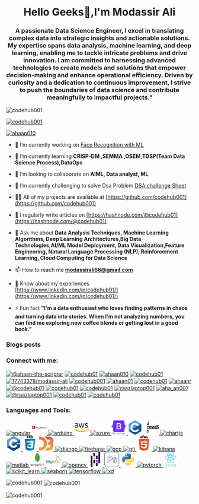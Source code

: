 <h1 align="center">Hello Geeks👋,I'm Modassir Ali</h1>
<h3 align="center">A passionate Data Science Engineer, I excel in translating complex data into strategic insights and actionable solutions. My expertise spans data analysis, machine learning, and deep learning, enabling me to tackle intricate problems and drive innovation. I am committed to harnessing advanced technologies to create models and solutions that empower decision-making and enhance operational efficiency. Driven by curiosity and a dedication to continuous improvement, I strive to push the boundaries of data science and contribute meaningfully to impactful projects."</h3>

<p align="left"> <img src="https://komarev.com/ghpvc/?username=codehub001&label=Profile%20views&color=0e75b6&style=flat" alt="codehub001" /> </p>

<p align="left"> <a href="https://github.com/ryo-ma/github-profile-trophy"><img src="https://github-profile-trophy.vercel.app/?username=codehub001" alt="codehub001" /></a> </p>

<p align="left"> <a href="https://twitter.com/ahaan010" target="blank"><img src="https://img.shields.io/twitter/follow/ahaan010?logo=twitter&style=for-the-badge" alt="ahaan010" /></a> </p>

- 🔭 I’m currently working on [Face Recognition with ML](https://github.com/codehub001/Face-Recognition-using-ML-And-Deeplearning-)

- 🌱 I’m currently learning **CRISP-DM ,SEMMA ,OSEM,TDSP(Team Data Science Process),DataOps**

- 👯 I’m looking to collaborate on **AIML, Data analyst, ML**

- 🤝 I’m currently challenging to solve Dsa Problem [DSA challenge Sheet](https://github.com/codehub001/CrackYourInternship)

- 👨‍💻 All of my projects are available at [https://github.com/codehub001](https://github.com/codehub001)

- 📝 I regularly write articles on [https://hashnode.com/@codehub01](https://hashnode.com/@codehub01)

- 💬 Ask me about **Data Analysis Techniques, Machine Learning Algorithms, Deep Learning Architectures,Big Data Technologies,AI/ML Model Deployment, Data Visualization,Feature Engineering, Natural Language Processing (NLP), Reinforcement Learning, Cloud Computing for Data Science**

- 📫 How to reach me **modassirali66@gmail.com**

- 📄 Know about my experiences [https://www.linkedin.com/in/codehub01/](https://www.linkedin.com/in/codehub01/)

- ⚡ Fun fact **"I'm a data enthusiast who loves finding patterns in chaos and turning data into stories. When I'm not analyzing numbers, you can find me exploring new coffee blends or getting lost in a good book."**

### Blogs posts
<!-- BLOG-POST-LIST:START -->
<!-- BLOG-POST-LIST:END -->

<h3 align="left">Connect with me:</h3>
<p align="left">
<a href="https://codepen.io/@ahaan-the-scripter" target="blank"><img align="center" src="https://raw.githubusercontent.com/rahuldkjain/github-profile-readme-generator/master/src/images/icons/Social/codepen.svg" alt="@ahaan-the-scripter" height="30" width="40" /></a>
<a href="https://dev.to/codehub01" target="blank"><img align="center" src="https://raw.githubusercontent.com/rahuldkjain/github-profile-readme-generator/master/src/images/icons/Social/devto.svg" alt="codehub01" height="30" width="40" /></a>
<a href="https://twitter.com/ahaan010" target="blank"><img align="center" src="https://raw.githubusercontent.com/rahuldkjain/github-profile-readme-generator/master/src/images/icons/Social/twitter.svg" alt="ahaan010" height="30" width="40" /></a>
<a href="https://linkedin.com/in/codehub01" target="blank"><img align="center" src="https://raw.githubusercontent.com/rahuldkjain/github-profile-readme-generator/master/src/images/icons/Social/linked-in-alt.svg" alt="codehub01" height="30" width="40" /></a>
<a href="https://stackoverflow.com/users/17743378/modassir-ali" target="blank"><img align="center" src="https://raw.githubusercontent.com/rahuldkjain/github-profile-readme-generator/master/src/images/icons/Social/stack-overflow.svg" alt="17743378/modassir-ali" height="30" width="40" /></a>
<a href="https://codesandbox.com/codehub001" target="blank"><img align="center" src="https://raw.githubusercontent.com/rahuldkjain/github-profile-readme-generator/master/src/images/icons/Social/codesandbox.svg" alt="codehub001" height="30" width="40" /></a>
<a href="https://kaggle.com/ahaan01" target="blank"><img align="center" src="https://raw.githubusercontent.com/rahuldkjain/github-profile-readme-generator/master/src/images/icons/Social/kaggle.svg" alt="ahaan01" height="30" width="40" /></a>
<a href="https://dribbble.com/codehub01" target="blank"><img align="center" src="https://raw.githubusercontent.com/rahuldkjain/github-profile-readme-generator/master/src/images/icons/Social/dribbble.svg" alt="codehub01" height="30" width="40" /></a>
<a href="https://www.behance.net/ahaanr" target="blank"><img align="center" src="https://raw.githubusercontent.com/rahuldkjain/github-profile-readme-generator/master/src/images/icons/Social/behance.svg" alt="ahaanr" height="30" width="40" /></a>
<a href="https://hashnode.com/@codehub01" target="blank"><img align="center" src="https://raw.githubusercontent.com/rahuldkjain/github-profile-readme-generator/master/src/images/icons/Social/hashnode.svg" alt="@codehub01" height="30" width="40" /></a>
<a href="https://www.codechef.com/users/codehub01" target="blank"><img align="center" src="https://cdn.jsdelivr.net/npm/simple-icons@3.1.0/icons/codechef.svg" alt="codehub01" height="30" width="40" /></a>
<a href="https://www.hackerrank.com/codehub01" target="blank"><img align="center" src="https://raw.githubusercontent.com/rahuldkjain/github-profile-readme-generator/master/src/images/icons/Social/hackerrank.svg" alt="codehub01" height="30" width="40" /></a>
<a href="https://codeforces.com/profile/raazlaptop001" target="blank"><img align="center" src="https://raw.githubusercontent.com/rahuldkjain/github-profile-readme-generator/master/src/images/icons/Social/codeforces.svg" alt="raazlaptop001" height="30" width="40" /></a>
<a href="https://www.leetcode.com/aha_an007" target="blank"><img align="center" src="https://raw.githubusercontent.com/rahuldkjain/github-profile-readme-generator/master/src/images/icons/Social/leet-code.svg" alt="aha_an007" height="30" width="40" /></a>
<a href="https://www.hackerearth.com/@raazlaptop001" target="blank"><img align="center" src="https://raw.githubusercontent.com/rahuldkjain/github-profile-readme-generator/master/src/images/icons/Social/hackerearth.svg" alt="@raazlaptop001" height="30" width="40" /></a>
<a href="https://auth.geeksforgeeks.org/user/codehub01" target="blank"><img align="center" src="https://raw.githubusercontent.com/rahuldkjain/github-profile-readme-generator/master/src/images/icons/Social/geeks-for-geeks.svg" alt="codehub01" height="30" width="40" /></a>
<a href="https://www.topcoder.com/members/codehub01" target="blank"><img align="center" src="https://raw.githubusercontent.com/rahuldkjain/github-profile-readme-generator/master/src/images/icons/Social/topcoder.svg" alt="codehub01" height="30" width="40" /></a>
</p>

<h3 align="left">Languages and Tools:</h3>
<p align="left"> <a href="https://angular.io" target="_blank" rel="noreferrer"> <img src="https://angular.io/assets/images/logos/angular/angular.svg" alt="angular" width="40" height="40"/> </a> <a href="https://angular.io" target="_blank" rel="noreferrer"> <img src="https://raw.githubusercontent.com/devicons/devicon/master/icons/angularjs/angularjs-original-wordmark.svg" alt="angularjs" width="40" height="40"/> </a> <a href="https://www.arduino.cc/" target="_blank" rel="noreferrer"> <img src="https://cdn.worldvectorlogo.com/logos/arduino-1.svg" alt="arduino" width="40" height="40"/> </a> <a href="https://aws.amazon.com" target="_blank" rel="noreferrer"> <img src="https://raw.githubusercontent.com/devicons/devicon/master/icons/amazonwebservices/amazonwebservices-original-wordmark.svg" alt="aws" width="40" height="40"/> </a> <a href="https://azure.microsoft.com/en-in/" target="_blank" rel="noreferrer"> <img src="https://www.vectorlogo.zone/logos/microsoft_azure/microsoft_azure-icon.svg" alt="azure" width="40" height="40"/> </a> <a href="https://getbootstrap.com" target="_blank" rel="noreferrer"> <img src="https://raw.githubusercontent.com/devicons/devicon/master/icons/bootstrap/bootstrap-plain-wordmark.svg" alt="bootstrap" width="40" height="40"/> </a> <a href="https://www.cprogramming.com/" target="_blank" rel="noreferrer"> <img src="https://raw.githubusercontent.com/devicons/devicon/master/icons/c/c-original.svg" alt="c" width="40" height="40"/> </a> <a href="https://canvasjs.com" target="_blank" rel="noreferrer"> <img src="https://raw.githubusercontent.com/Hardik0307/Hardik0307/master/assets/canvasjs-charts.svg" alt="canvasjs" width="40" height="40"/> </a> <a href="https://www.chartjs.org" target="_blank" rel="noreferrer"> <img src="https://www.chartjs.org/media/logo-title.svg" alt="chartjs" width="40" height="40"/> </a> <a href="https://www.w3schools.com/cpp/" target="_blank" rel="noreferrer"> <img src="https://raw.githubusercontent.com/devicons/devicon/master/icons/cplusplus/cplusplus-original.svg" alt="cplusplus" width="40" height="40"/> </a> <a href="https://www.w3schools.com/css/" target="_blank" rel="noreferrer"> <img src="https://raw.githubusercontent.com/devicons/devicon/master/icons/css3/css3-original-wordmark.svg" alt="css3" width="40" height="40"/> </a> <a href="https://d3js.org/" target="_blank" rel="noreferrer"> <img src="https://raw.githubusercontent.com/devicons/devicon/master/icons/d3js/d3js-original.svg" alt="d3js" width="40" height="40"/> </a> <a href="https://www.djangoproject.com/" target="_blank" rel="noreferrer"> <img src="https://cdn.worldvectorlogo.com/logos/django.svg" alt="django" width="40" height="40"/> </a> <a href="https://firebase.google.com/" target="_blank" rel="noreferrer"> <img src="https://www.vectorlogo.zone/logos/firebase/firebase-icon.svg" alt="firebase" width="40" height="40"/> </a> <a href="https://cloud.google.com" target="_blank" rel="noreferrer"> <img src="https://www.vectorlogo.zone/logos/google_cloud/google_cloud-icon.svg" alt="gcp" width="40" height="40"/> </a> <a href="https://git-scm.com/" target="_blank" rel="noreferrer"> <img src="https://www.vectorlogo.zone/logos/git-scm/git-scm-icon.svg" alt="git" width="40" height="40"/> </a> <a href="https://www.w3.org/html/" target="_blank" rel="noreferrer"> <img src="https://raw.githubusercontent.com/devicons/devicon/master/icons/html5/html5-original-wordmark.svg" alt="html5" width="40" height="40"/> </a> <a href="https://www.elastic.co/kibana" target="_blank" rel="noreferrer"> <img src="https://www.vectorlogo.zone/logos/elasticco_kibana/elasticco_kibana-icon.svg" alt="kibana" width="40" height="40"/> </a> <a href="https://www.mathworks.com/" target="_blank" rel="noreferrer"> <img src="https://upload.wikimedia.org/wikipedia/commons/2/21/Matlab_Logo.png" alt="matlab" width="40" height="40"/> </a> <a href="https://www.mongodb.com/" target="_blank" rel="noreferrer"> <img src="https://raw.githubusercontent.com/devicons/devicon/master/icons/mongodb/mongodb-original-wordmark.svg" alt="mongodb" width="40" height="40"/> </a> <a href="https://www.mysql.com/" target="_blank" rel="noreferrer"> <img src="https://raw.githubusercontent.com/devicons/devicon/master/icons/mysql/mysql-original-wordmark.svg" alt="mysql" width="40" height="40"/> </a> <a href="https://opencv.org/" target="_blank" rel="noreferrer"> <img src="https://www.vectorlogo.zone/logos/opencv/opencv-icon.svg" alt="opencv" width="40" height="40"/> </a> <a href="https://pandas.pydata.org/" target="_blank" rel="noreferrer"> <img src="https://raw.githubusercontent.com/devicons/devicon/2ae2a900d2f041da66e950e4d48052658d850630/icons/pandas/pandas-original.svg" alt="pandas" width="40" height="40"/> </a> <a href="https://www.photoshop.com/en" target="_blank" rel="noreferrer"> <img src="https://raw.githubusercontent.com/devicons/devicon/master/icons/photoshop/photoshop-line.svg" alt="photoshop" width="40" height="40"/> </a> <a href="https://www.python.org" target="_blank" rel="noreferrer"> <img src="https://raw.githubusercontent.com/devicons/devicon/master/icons/python/python-original.svg" alt="python" width="40" height="40"/> </a> <a href="https://pytorch.org/" target="_blank" rel="noreferrer"> <img src="https://www.vectorlogo.zone/logos/pytorch/pytorch-icon.svg" alt="pytorch" width="40" height="40"/> </a> <a href="https://reactjs.org/" target="_blank" rel="noreferrer"> <img src="https://raw.githubusercontent.com/devicons/devicon/master/icons/react/react-original-wordmark.svg" alt="react" width="40" height="40"/> </a> <a href="https://scikit-learn.org/" target="_blank" rel="noreferrer"> <img src="https://upload.wikimedia.org/wikipedia/commons/0/05/Scikit_learn_logo_small.svg" alt="scikit_learn" width="40" height="40"/> </a> <a href="https://seaborn.pydata.org/" target="_blank" rel="noreferrer"> <img src="https://seaborn.pydata.org/_images/logo-mark-lightbg.svg" alt="seaborn" width="40" height="40"/> </a> <a href="https://www.tensorflow.org" target="_blank" rel="noreferrer"> <img src="https://www.vectorlogo.zone/logos/tensorflow/tensorflow-icon.svg" alt="tensorflow" width="40" height="40"/> </a> <a href="https://www.adobe.com/products/xd.html" target="_blank" rel="noreferrer"> <img src="https://cdn.worldvectorlogo.com/logos/adobe-xd.svg" alt="xd" width="40" height="40"/> </a> </p>

<p><img align="left" src="https://github-readme-stats.vercel.app/api/top-langs?username=codehub001&show_icons=true&locale=en&layout=compact" alt="codehub001" /></p>

<p>&nbsp;<img align="center" src="https://github-readme-stats.vercel.app/api?username=codehub001&show_icons=true&locale=en" alt="codehub001" /></p>

<p><img align="center" src="https://github-readme-streak-stats.herokuapp.com/?user=codehub001&" alt="codehub001" /></p>
